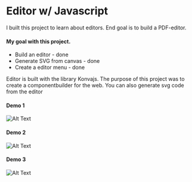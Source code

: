 # Editor w/ Javascript

I built this project to learn about editors. End goal is to build a PDF-editor.

#### My goal with this project.
  - Build an editor - done
  - Generate SVG from canvas - done
  - Create a editor menu - done


Editor is built with the library Konvajs. The purpose of this project was to create a componentbuilder for the web. You can also generate svg code from the editor



#### Demo 1
![Alt Text](https://github.com/nexriz/editor/blob/master/editor-presentation.gif)

#### Demo 2
![Alt Text](https://github.com/nexriz/editor/blob/master/demo-editor-new.gif)

#### Demo 3
![Alt Text](https://github.com/nexriz/editor/blob/master/demo.gif)



